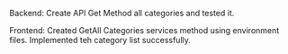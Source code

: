 Backend:
Create API Get Method all categories and tested it.

Frontend:
Created GetAll Categories services method using environment files.
Implemented teh category list successfully.

